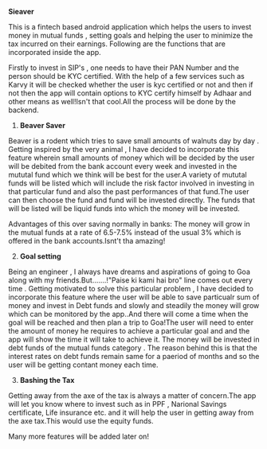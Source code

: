 **Sieaver**

This is a fintech based android application which helps the users to invest money in mutual funds , setting goals and helping the user 
to minimize the tax incurred on their earnings. Following are the functions that are incorporated inside the app.

Firstly to invest in SIP's , one needs to have their PAN Number and the person should be KYC certified. With the help of a few services
such as Karvy it will be checked whether the user is kyc certified or not and then if not then the app will contain options to KYC certify himself
by Adhaar and other means as well!Isn't that cool.All the process will be done by the backend.

1) **Beaver Saver**

Beaver is a rodent which tries to save small amounts of walnuts day by day .
Getting inspired by the very animal , I have decided to incorporate this feature wherein small amounts of money which will be decided by the user will be debited from the bank account every week and invested in the mututal fund
which we think will be best for the user.A variety of mututal funds will be listed which will include the risk factor involved in investing in that 
particular fund and also the past performances of that fund.The user can then choose the fund and fund will be invested directly.
The funds that will be listed will be liquid funds into which the money will be invested.

Advantages of this over saving normally in banks:
The money will grow in the mutual funds at a rate of 6.5-7.5% instead of the usual 3% which is offered in the bank accounts.Isnt't tha amazing!

2) **Goal setting**

Being an engineer , I always have dreams and aspirations of going to Goa along with my friends.But.......!"Paise ki kami hai bro" line comes out
every time . Getting motivated to solve this particular problem , I have decided to incorporate this feature where the user will be able to save particualr
sum of money and invest in Debt funds and slowly and steadily the money will grow which can be monitored by the app..And there will come a time 
when the goal will be reached and then plan a trip to Goa!The user will need to enter the amount of money he requires to achieve a particular goal and 
and the app will show the time it will take to achieve it.
The money will be invested in debt funds of the mutual funds category . The reason behind this is that the interest rates on debt funds remain same for a paeriod of months and so the user will be getting contant money each time.

3) **Bashing the Tax**

Getting away from the axe of the tax is always a matter of concern.The app will let you know where to invest such as in PPF , Narional Savings certificate,
Life insurance etc. and it will help the user in getting away from the axe tax.This would use the equity funds.

Many more features will be added later on!
